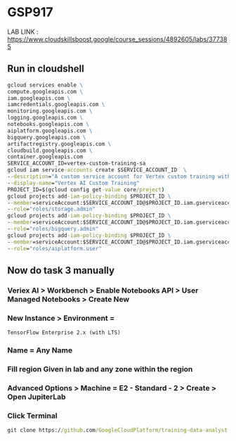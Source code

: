 # GSP917

LAB LINK : https://www.cloudskillsboost.google/course_sessions/4892605/labs/377385

## Run in cloudshell

```cmd
gcloud services enable \
compute.googleapis.com \
iam.googleapis.com \
iamcredentials.googleapis.com \
monitoring.googleapis.com \
logging.googleapis.com \
notebooks.googleapis.com \
aiplatform.googleapis.com \
bigquery.googleapis.com \
artifactregistry.googleapis.com \
cloudbuild.googleapis.com \
container.googleapis.com
SERVICE_ACCOUNT_ID=vertex-custom-training-sa
gcloud iam service-accounts create $SERVICE_ACCOUNT_ID  \
--description="A custom service account for Vertex custom training with Tensorboard" \
--display-name="Vertex AI Custom Training"
PROJECT_ID=$(gcloud config get-value core/project)
gcloud projects add-iam-policy-binding $PROJECT_ID \
--member=serviceAccount:$SERVICE_ACCOUNT_ID@$PROJECT_ID.iam.gserviceaccount.com \
--role="roles/storage.admin"
gcloud projects add-iam-policy-binding $PROJECT_ID \
--member=serviceAccount:$SERVICE_ACCOUNT_ID@$PROJECT_ID.iam.gserviceaccount.com \
--role="roles/bigquery.admin"
gcloud projects add-iam-policy-binding $PROJECT_ID \
--member=serviceAccount:$SERVICE_ACCOUNT_ID@$PROJECT_ID.iam.gserviceaccount.com \
--role="roles/aiplatform.user"
```

## Now do task 3 manually

### Veriex AI > Workbench > Enable Notebooks API > User Managed Notebooks > Create New 

### New Instance > Environment = 
```TensorFlow Enterprise 2.x (with LTS)```

### Name = Any Name 
### Fill region Given in lab and any zone within the region 
### Advanced Options > Machine = E2 - Standard - 2 > Create > Open JupiterLab
### Click Terminal 
```cmd
git clone https://github.com/GoogleCloudPlatform/training-data-analyst
```
